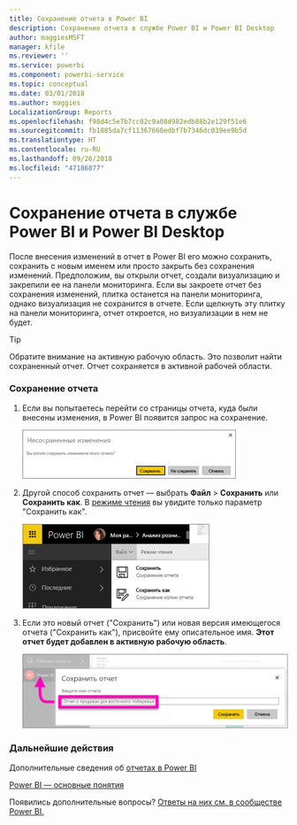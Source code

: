 ```yaml
---
title: Сохранение отчета в Power BI
description: Сохранение отчета в службе Power BI и Power BI Desktop
author: maggiesMSFT
manager: kfile
ms.reviewer: ''
ms.service: powerbi
ms.component: powerbi-service
ms.topic: conceptual
ms.date: 03/01/2018
ms.author: maggies
LocalizationGroup: Reports
ms.openlocfilehash: f98d4c5e7b7cc02c9a08d982edb88b2e129f51e6
ms.sourcegitcommit: fb1885da7cf11367660edbf7b7346dc039ee9b5d
ms.translationtype: HT
ms.contentlocale: ru-RU
ms.lasthandoff: 09/26/2018
ms.locfileid: "47186877"
---
```

# <a name="save-a-report-in-power-bi-service-and-power-bi-desktop"></a>Сохранение отчета в службе Power BI и Power BI Desktop
После внесения изменений в отчет в Power BI его можно сохранить, сохранить с новым именем или просто закрыть без сохранения изменений. Предположим, вы открыли отчет, создали визуализацию и закрепили ее на панели мониторинга. Если вы закроете отчет без сохранения изменений, плитка останется на панели мониторинга, однако визуализация не сохранится в отчете. Если щелкнуть эту плитку на панели мониторинга, отчет откроется, но визуализации в нем не будет.

> [!TIP]
> Обратите внимание на активную рабочую область. Это позволит найти сохраненный отчет. Отчет сохраняется в активной рабочей области.
> 
> 

### <a name="to-save-a-report"></a>Сохранение отчета
1. Если вы попытаетесь перейти со страницы отчета, куда были внесены изменения, в Power BI появится запрос на сохранение.
   
   ![Сохранение изменений](media/service-report-save/power-bi-unsaved.png)
2. Другой способ сохранить отчет — выбрать **Файл** \> **Сохранить** или **Сохранить как**. В [режиме чтения](consumer/end-user-reading-view.md) вы увидите только параметр "Сохранить как". 
   
   ![Сохранение отчета](media/service-report-save/power-bi-save-new.png)
3. Если это новый отчет ("Сохранить") или новая версия имеющегося отчета ("Сохранить как"), присвойте ему описательное имя.  **Этот отчет будет добавлен в активную рабочую область**.
   
    ![присвоение имени отчету](media/service-report-save/power-bi-save-dialog.png)

### <a name="next-steps"></a>Дальнейшие действия
Дополнительные сведения об [отчетах в Power BI](consumer/end-user-reports.md)

[Power BI — основные понятия](consumer/end-user-basic-concepts.md)

Появились дополнительные вопросы? [Ответы на них см. в сообществе Power BI.](http://community.powerbi.com/)

